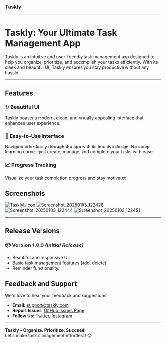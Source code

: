 ### Taskly

---

# **Taskly: Your Ultimate Task Management App**

Taskly is an intuitive and user-friendly task management app designed to help you organize, prioritize, and accomplish your tasks efficiently. With its sleek and beautiful UI, Taskly ensures you stay productive without any hassle.

---

## **Features**

### ✨ **Beautiful UI**  
Taskly boasts a modern, clean, and visually appealing interface that enhances user experience.

### 🚀 **Easy-to-Use Interface**  
Navigate effortlessly through the app with its intuitive design. No steep learning curve—just create, manage, and complete your tasks with ease.

### 📈 **Progress Tracking**  
Visualize your task completion progress and stay motivated.

## **Screenshots**

![Tasklyl_Icon](https://github.com/user-attachments/assets/2053398f-0338-4051-81b8-431196b43782)
![Screenshot_20250103_122428](https://github.com/user-attachments/assets/e689c49b-9325-4c95-abc7-3603f0092f48)
![Screenshot_20250103_122444](https://github.com/user-attachments/assets/1492f39c-8d01-4dbe-bfc6-2f92687605ec)
![Screenshot_20250103_122451](https://github.com/user-attachments/assets/73e5e3a1-60f9-44e3-8a19-188bc16f78fb)

---

## **Release Versions**

### 📦 **Version 1.0.0** *(Initial Release)*  
- Beautiful and responsive UI.  
- Basic task management features (add, delete).  
- Reminder functionality.  

## **Feedback and Support**

We'd love to hear your feedback and suggestions!  
- **Email:** [support@taskly.com](mailto:support@taskly.com)  
- **Report Issues:** [GitHub Issues Page](#)  
- **Follow Us:** [Twitter](#), [Instagram](#)

---

**Taskly - Organize. Prioritize. Succeed.**  
Let’s make task management effortless! 😊
